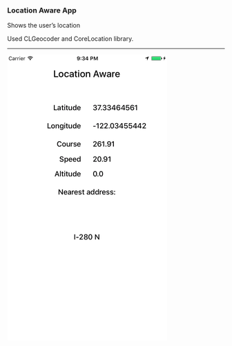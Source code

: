 ### Location Aware App

Shows the user’s location

Used CLGeocoder and CoreLocation library.

***

![alt tag](https://github.com/accoladea/exploring-swift/blob/master/Location%20Aware/location-aware.png "a screenshot of the app")